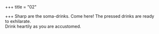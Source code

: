 +++
title = "02"

+++
Sharp are the soma-drinks. Come here! The pressed drinks are ready to  exhilarate.  
Drink heartily as you are accustomed.  